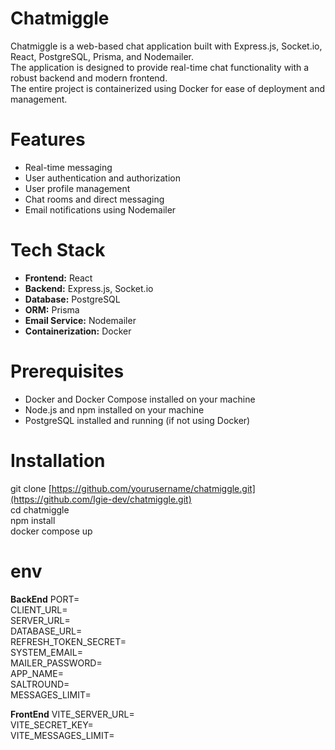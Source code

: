 # Chatmiggle

Chatmiggle is a web-based chat application built with Express.js, Socket.io, React, PostgreSQL, Prisma, and Nodemailer.  
The application is designed to provide real-time chat functionality with a robust backend and modern frontend.  
The entire project is containerized using Docker for ease of deployment and management.

# Features

- Real-time messaging
- User authentication and authorization
- User profile management
- Chat rooms and direct messaging
- Email notifications using Nodemailer

# Tech Stack

- **Frontend:** React
- **Backend:** Express.js, Socket.io
- **Database:** PostgreSQL
- **ORM:** Prisma
- **Email Service:** Nodemailer
- **Containerization:** Docker

# Prerequisites

- Docker and Docker Compose installed on your machine
- Node.js and npm installed on your machine
- PostgreSQL installed and running (if not using Docker)

# Installation

git clone [https://github.com/yourusername/chatmiggle.git](https://github.com/Igie-dev/chatmiggle.git)  
cd chatmiggle  
npm install  
docker compose up

# env

**BackEnd**
PORT=  
CLIENT_URL=  
SERVER_URL=  
DATABASE_URL=  
REFRESH_TOKEN_SECRET=  
SYSTEM_EMAIL=  
MAILER_PASSWORD=  
APP_NAME=  
SALTROUND=  
MESSAGES_LIMIT=

**FrontEnd**
VITE_SERVER_URL=  
VITE_SECRET_KEY=  
VITE_MESSAGES_LIMIT=
